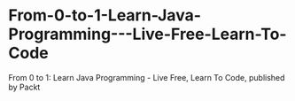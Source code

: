 # From-0-to-1-Learn-Java-Programming---Live-Free-Learn-To-Code
From 0 to 1: Learn Java Programming - Live Free, Learn To Code, published by Packt
